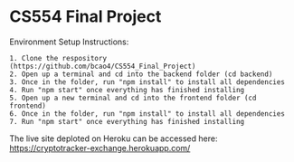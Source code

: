 # CS554 Final Project

Environment Setup Instructions:

    1. Clone the respository (https://github.com/bcao4/CS554_Final_Project)
    2. Open up a terminal and cd into the backend folder (cd backend)
    3. Once in the folder, run "npm install" to install all dependencies 
    4. Run "npm start" once everything has finished installing 
    5. Open up a new terminal and cd into the frontend folder (cd frontend)
    6. Once in the folder, run "npm install" to install all dependencies 
    7. Run "npm start" once everything has finished installing 

The live site deploted on Heroku can be accessed here: https://cryptotracker-exchange.herokuapp.com/
